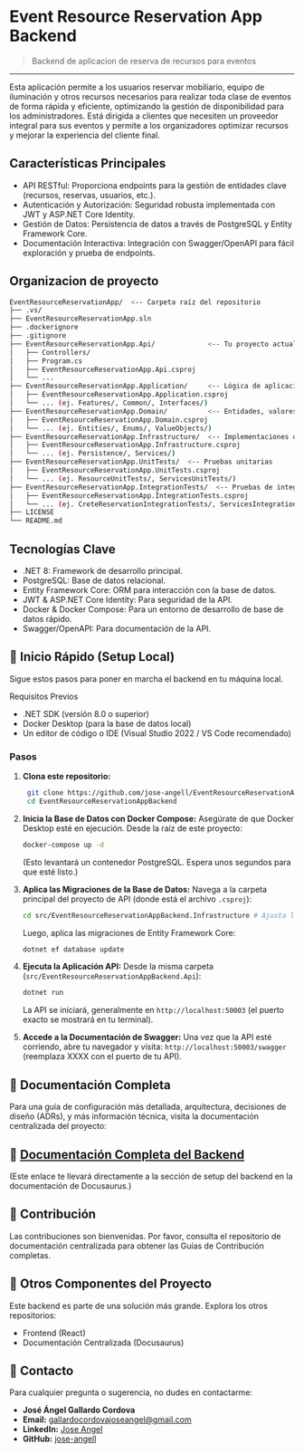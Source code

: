 # Event Resource Reservation App Backend
 > Backend de aplicacion de reserva de recursos para eventos

---
Esta aplicación permite a los usuarios reservar mobiliario, equipo de iluminación y otros recursos necesarios para realizar toda clase de eventos de forma rápida y eficiente, optimizando la gestión de disponibilidad para los administradores. Está dirigida a clientes que necesiten un proveedor integral para sus eventos y permite a los organizadores optimizar recursos y mejorar la experiencia del cliente final. 



## Características Principales
* API RESTful: Proporciona endpoints para la gestión de entidades clave (recursos, reservas, usuarios, etc.).
* Autenticación y Autorización: Seguridad robusta implementada con JWT y ASP.NET Core Identity.
* Gestión de Datos: Persistencia de datos a través de PostgreSQL y Entity Framework Core.
* Documentación Interactiva: Integración con Swagger/OpenAPI para fácil exploración y prueba de endpoints.

## Organizacion de proyecto
```bash
EventResourceReservationApp/  <-- Carpeta raíz del repositorio
├── .vs/
├── EventResourceReservationApp.sln
├── .dockerignore
├── .gitignore
├── EventResourceReservationApp.Api/             <-- Tu proyecto actual, renombrado para claridad
│   ├── Controllers/
│   ├── Program.cs
│   ├── EventResourceReservationApp.Api.csproj
│   └── ...
├── EventResourceReservationApp.Application/     <-- Lógica de aplicación, DTOs, interfaces de casos de uso
│   ├── EventResourceReservationApp.Application.csproj
│   └── ... (ej. Features/, Common/, Interfaces/)
├── EventResourceReservationApp.Domain/          <-- Entidades, valores objeto, reglas de negocio principales
│   ├── EventResourceReservationApp.Domain.csproj
│   └── ... (ej. Entities/, Enums/, ValueObjects/)
├── EventResourceReservationApp.Infrastructure/  <-- Implementaciones de EF Core, servicios externos
│   ├── EventResourceReservationApp.Infrastructure.csproj
│   └── ... (ej. Persistence/, Services/)
├── EventResourceReservationApp.UnitTests/  <-- Pruebas unitarias
│   ├── EventResourceReservationApp.UnitTests.csproj
│   └── ... (ej. ResourceUnitTests/, ServicesUnitTests/)
├── EventResourceReservationApp.IntegrationTests/  <-- Pruebas de integracion
│   ├── EventResourceReservationApp.IntegrationTests.csproj
│   └── ... (ej. CreteReservationIntegrationTests/, ServicesIntegrationTests/)
├── LICENSE
└── README.md
```


 ## Tecnologías Clave
* .NET 8: Framework de desarrollo principal.
* PostgreSQL: Base de datos relacional.
* Entity Framework Core: ORM para interacción con la base de datos.
* JWT & ASP.NET Core Identity: Para seguridad de la API.
* Docker & Docker Compose: Para un entorno de desarrollo de base de datos rápido.
* Swagger/OpenAPI: Para documentación de la API.



## 🚀 Inicio Rápido (Setup Local)
Sigue estos pasos para poner en marcha el backend en tu máquina local.

Requisitos Previos
* .NET SDK (versión 8.0 o superior)
* Docker Desktop (para la base de datos local)
* Un editor de código o IDE (Visual Studio 2022 / VS Code recomendado)

### Pasos
1. **Clona este repositorio:**

   ```bash
    git clone https://github.com/jose-angell/EventResourceReservationAppBackend.git
    cd EventResourceReservationAppBackend
    ```
    
3. **Inicia la Base de Datos con Docker Compose:**
  Asegúrate de que Docker Desktop esté en ejecución. Desde la raíz de este proyecto:

    ```bash
    docker-compose up -d
    ```
    (Esto levantará un contenedor PostgreSQL. Espera unos segundos para que esté listo.)
  
3. **Aplica las Migraciones de la Base de Datos:**
    Navega a la carpeta principal del proyecto de API (donde está el archivo `.csproj`):

    ```bash
    cd src/EventResourceReservationAppBackend.Infrastructure # Ajusta la ruta si es diferente
    ```
    Luego, aplica las migraciones de Entity Framework Core:
    
    ```bash
    dotnet ef database update
    ```
    
4. **Ejecuta la Aplicación API:**
    Desde la misma carpeta (`src/EventResourceReservationAppBackend.Api`):

    ```bash
    dotnet run
    ```
    La API se iniciará, generalmente en `http://localhost:50003` (el puerto exacto se mostrará en tu terminal).
  
5. **Accede a la Documentación de Swagger:**
    Una vez que la API esté corriendo, abre tu navegador y visita:
    `http://localhost:50003/swagger` (reemplaza XXXX con el puerto de tu API).



## 📖 Documentación Completa
Para una guía de configuración más detallada, arquitectura, decisiones de diseño (ADRs), y más información técnica, visita la documentación centralizada del proyecto:

## 🔗 [Documentación Completa del Backend](https://jose-angell.github.io/EventResourceReservationAppDocs/docs/backend/setup)
(Este enlace te llevará directamente a la sección de setup del backend en la documentación de Docusaurus.)


## 🤝 Contribución
Las contribuciones son bienvenidas. Por favor, consulta el repositorio de documentación centralizada para obtener las Guías de Contribución completas.


## 🔗 Otros Componentes del Proyecto
Este backend es parte de una solución más grande. Explora los otros repositorios:
* Frontend (React)
* Documentación Centralizada (Docusaurus)


## 📧 Contacto
Para cualquier pregunta o sugerencia, no dudes en contactarme:
* **José Ángel Gallardo Cordova**
* **Email:** gallardocordovajoseangel@gmail.com
* **LinkedIn:** [Jose Angel](www.linkedin.com/in/jose-angel-gallardo-cordova-05a347365)
* **GitHub:** [jose-angell](https://github.com/jose-angell)
